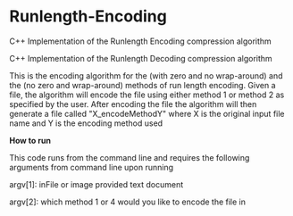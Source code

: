 # Runlength-Encoding
C++ Implementation of the Runlength Encoding compression algorithm 

C++ Implementation of the Runlength Decoding compression algorithm

This is the encoding algorithm for the (with zero and no wrap-around) and the (no zero and wrap-around) methods of run length encoding. Given a file, the algorithm will encode the file using either method 1 or method 2  as specified by the user. After encoding the file the algorithm will then generate a file called "X_encodeMethodY" where X is the original input file name and Y is the encoding method used

<b>How to run</b>

This code runs from the command line and requires the following arguments from command line upon running

argv[1]: inFile or image provided text document

argv[2]: which method 1 or 4 would you like to encode the file in
